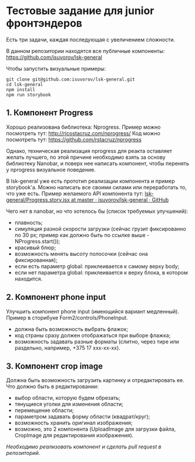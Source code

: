 # Тестовые задание для junior фронтэндеров

Есть три задачи, каждая последующая с увеличением сложности.

В данном репозитории находятся все публичные компоненты:
https://github.com/isuvorov/lsk-general

Чтобы запустить визуальные примеры:

```
git clone git@github.com:isuvorov/lsk-general.git
cd lsk-general
npm install
npm run storybook
```

## 1. Компонент Progress
Хорошо реализована библиотека: Nprogress.
Пример можно посмотреть тут: http://ricostacruz.com/nprogress/
Код можно посмотреть тут: https://github.com/rstacruz/nprogress

Однако, техническая реализация nprogress для реакта оставляет желать лучшего, по этой причине необходимо взять за основу библиотеку Nanobar, и поверх нее написать компонент, чтобы перенять у nprogress визуальное поведение.

В lsk-general уже есть прототип реализации компонента и пример storybook'а. Можно написать все своими силами или переработать то, что уже есть. Пример желаемого API компонента тут: [lsk-general/Progress.story.jsx at master · isuvorov/lsk-general · GitHub](https://github.com/isuvorov/lsk-general/blob/master/src/Progress/Progress.story.jsx)

Чего нет в nanobar, но что хотелось бы (список требуемых улучшений):
- плавность;
- симуляция разной скорости загрузки (сейчас грузит фиксированно по 30 px; пример как должно быть по ссылке выше - NProgress.start());
- красивый блюр;
- возможность менять высоту полосочки (сейчас она фиксированная);
- если есть параметр global: приклеивается к самому верху body;
- если нет параметра global: приклеивается к верху блока, в котором находится.

## 2. Компонент phone input
Улучшить компонент phone input (имеющийся вариант медленный). Пример в сторибуке Form2/controls/PhoneInput.
- должна быть возможность выбрать флажок; 
- код страны сразу должен отображаться при выборе флажка; 
- возможность задавать разные форматы (слитно, через тире или раздельно, например, +375 17 ххх-хх-хх). 

## 3. Компонент crop image 
Должна быть возможность загрузить картинку и отредактировать ее.
Что должно быть в редактировании: 
- выбор области, которую будем обрезать;
- тянущиеся уголки для изменения области;
- перемещение области;
- параметром задавать форму области (квадрат/круг);
- возможность хранить оригинал изображения;
- возможно, это 2 компонента (UploadImage для загрузки файла, CropImage для редактирования изображения).

*Необходимо реализовать компонент и сделать pull request в репозиторий.*
